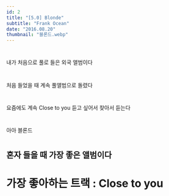 ```yaml
---
id: 2
title: "[5.0] Blonde"
subtitle: "Frank Ocean"
date: "2016.08.20"
thumbnail: "블론드.webp"
---
```

#
내가 처음으로 풀로 들은 외국 앨범이다
#
처음 들었을 때 계속 풀앨범으로 돌렸다
#
요즘에도 계속 Close to you 듣고 싶어서 찾아서 듣는다
#
아아 블론드
#
혼자 들을 때 가장 좋은 앨범이다
---
#
# 가장 좋아하는 트랙 : Close to you
#
